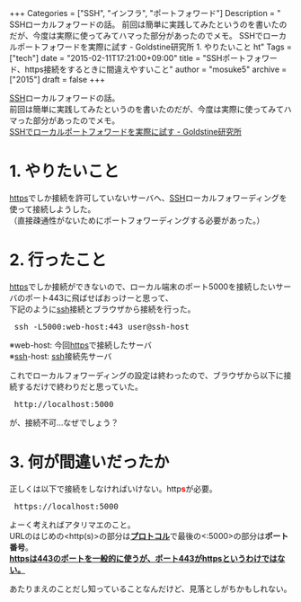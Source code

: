 +++
Categories = ["SSH", "インフラ", "ポートフォワード"]
Description = " SSHローカルフォワードの話。 前回は簡単に実践してみたというのを書いたのだが、今度は実際に使ってみてハマった部分があったのでメモ。 SSHでローカルポートフォワードを実際に試す - Goldstine研究所  1. やりたいこと  ht"
Tags = ["tech"]
date = "2015-02-11T17:21:00+09:00"
title = "SSHポートフォワード、https接続をするときに間違えやすいこと"
author = "mosuke5"
archive = ["2015"]
draft = false
+++

<body>
<p><a class="keyword" href="http://d.hatena.ne.jp/keyword/SSH">SSH</a>ローカルフォワードの話。<br>
前回は簡単に実践してみたというのを書いたのだが、今度は実際に使ってみてハマった部分があったのでメモ。<br>
<a href="https://blog.mosuke.tech/entry/2014/12/31/170545">SSHでローカルポートフォワードを実際に試す - Goldstine研究所</a></p>

<h1>1. やりたいこと</h1>

<p><a class="keyword" href="http://d.hatena.ne.jp/keyword/https">https</a>でしか接続を許可していないサーバへ、<a class="keyword" href="http://d.hatena.ne.jp/keyword/SSH">SSH</a>ローカルフォワーディングを使って接続しようした。<br>
（直接疎通性がないためにポートフォワーディングする必要があった。）</p>

<h1>2. 行ったこと</h1>

<p><a class="keyword" href="http://d.hatena.ne.jp/keyword/https">https</a>でしか接続ができないので、ローカル端末のポート5000を接続したいサーバのポート443に飛ばせばおっけーと思って、<br>
下記のように<a class="keyword" href="http://d.hatena.ne.jp/keyword/ssh">ssh</a>接続とブラウザから接続を行った。</p>

<pre class="code" data-lang="" data-unlink> ssh -L5000:web-host:443 user@ssh-host </pre>


<p>※web-host: 今回<a class="keyword" href="http://d.hatena.ne.jp/keyword/https">https</a>で接続したサーバ<br>
※<a class="keyword" href="http://d.hatena.ne.jp/keyword/ssh">ssh</a>-host: <a class="keyword" href="http://d.hatena.ne.jp/keyword/ssh">ssh</a>接続先サーバ</p>

<p>これでローカルフォワーディングの設定は終わったので、ブラウザから以下に接続するだけで終わりだと思っていた。</p>

<pre class="code" data-lang="" data-unlink> http://localhost:5000 </pre>


<p>が、接続不可…なぜでしょう？</p>

<h1>3. 何が間違いだったか</h1>

<p>正しくは以下で接続をしなければいけない。http<b><span style="color: #ff0000">s</span></b>が必要。</p>

<pre class="code" data-lang="" data-unlink> https://localhost:5000 </pre>


<p>よーく考えればアタリマエのこと。<br>
URLのはじめの&lt;http(s)&gt;の部分は<b><a class="keyword" href="http://d.hatena.ne.jp/keyword/%A5%D7%A5%ED%A5%C8%A5%B3%A5%EB">プロトコル</a></b>で最後の&lt;:5000&gt;の部分は<b>ポート番号</b>。<br>
<u><b><a class="keyword" href="http://d.hatena.ne.jp/keyword/https">https</a>は443のポートを一般的に使うが、ポート443が<a class="keyword" href="http://d.hatena.ne.jp/keyword/https">https</a>というわけではない。</b></u></p>

<p>あたりまえのことだし知っていることなんだけど、見落としがちかもしれない。</p>
</body>

